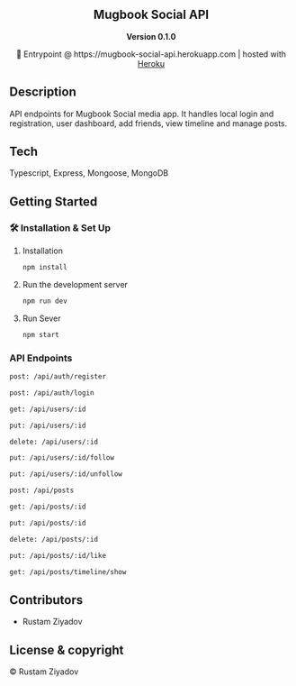 <div align="center">
  <h2>Mugbook Social API</h2>
  <strong>Version 0.1.0</strong>
</div>

<p align="center">
  🚀 Entrypoint @ https://mugbook-social-api.herokuapp.com | hosted with <a href="https://id.heroku.com/">Heroku</a>
</p>

## Description

API endpoints for Mugbook Social media app. It handles local login and registration, user dashboard, add friends, view timeline and manage posts.

## Tech

Typescript, Express, Mongoose, MongoDB

## Getting Started

### 🛠 Installation & Set Up

1. Installation

   ```sh
   npm install
   ```

2. Run the development server

   ```sh
   npm run dev
   ```

3. Run Sever

   ```sh
   npm start
   ```

### API Endpoints

```sh
post: /api/auth/register
```

```sh
post: /api/auth/login
```

```sh
get: /api/users/:id
```

```sh
put: /api/users/:id
```

```sh
delete: /api/users/:id
```

```sh
put: /api/users/:id/follow
```

```sh
put: /api/users/:id/unfollow
```

```sh
post: /api/posts
```

```sh
get: /api/posts/:id
```

```sh
put: /api/posts/:id
```

```sh
delete: /api/posts/:id
```

```sh
put: /api/posts/:id/like
```

```sh
get: /api/posts/timeline/show
```

## Contributors

- Rustam Ziyadov

## License & copyright

&copy; Rustam Ziyadov
